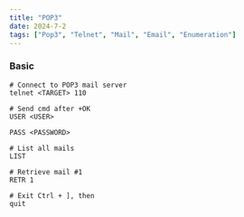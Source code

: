 ```yaml
---
title: "POP3"
date: 2024-7-2
tags: ["Pop3", "Telnet", "Mail", "Email", "Enumeration"]
---
```


### Basic

```console
# Connect to POP3 mail server
telnet <TARGET> 110
```

```console
# Send cmd after +OK
USER <USER>
```

```console
PASS <PASSWORD>
```

```console
# List all mails
LIST
```

```console
# Retrieve mail #1
RETR 1
```

```console
# Exit Ctrl + ], then
quit
```

